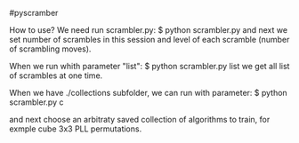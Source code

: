 #pyscramber

How to use?
We need run scrambler.py:
$   python scrambler.py 
and next we set number of scrambles in this session and level of each scramble (number of scrambling moves).

When we run whith parameter "list":
$   python scrambler.py list 
we get all list of scrambles at one time.


When we have ./collections subfolder, we can run with parameter:
$   python scrambler.py c

and next choose an arbitraty saved collection of algorithms to train, for exmple cube 3x3 PLL permutations.

